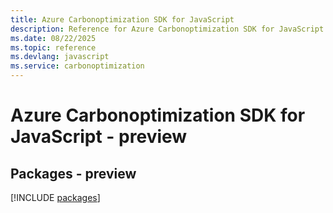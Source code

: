 ```yaml
---
title: Azure Carbonoptimization SDK for JavaScript
description: Reference for Azure Carbonoptimization SDK for JavaScript
ms.date: 08/22/2025
ms.topic: reference
ms.devlang: javascript
ms.service: carbonoptimization
---
```

# Azure Carbonoptimization SDK for JavaScript - preview
## Packages - preview
[!INCLUDE [packages](carbonoptimization-index.md)]